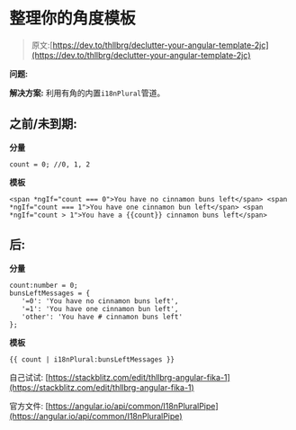 # 整理你的角度模板

> 原文:[https://dev.to/thllbrg/declutter-your-angular-template-2jc](https://dev.to/thllbrg/declutter-your-angular-template-2jc)

**问题:**

**解决方案:**
利用有角的内置`i18nPlural`管道。

## [](#before-untutored)之前/未到期:

**分量**

```
count = 0; //0, 1, 2 
```

**模板**

```
<span *ngIf="count === 0">You have no cinnamon buns left</span> <span *ngIf="count === 1">You have one cinnamon bun left</span> <span *ngIf="count > 1">You have a {{count}} cinnamon buns left</span> 
```

## [](#after)后:

**分量**

```
count:number = 0;
bunsLeftMessages = {
   '=0': 'You have no cinnamon buns left',
   '=1': 'You have one cinnamon bun left',
   'other': 'You have # cinnamon buns left'
}; 
```

**模板**

```
{{ count | i18nPlural:bunsLeftMessages }} 
```

自己试试:
[https://stackblitz.com/edit/thllbrg-angular-fika-1](https://stackblitz.com/edit/thllbrg-angular-fika-1)

官方文件:
[https://angular.io/api/common/I18nPluralPipe](https://angular.io/api/common/I18nPluralPipe)